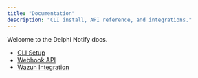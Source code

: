 ```yaml
---
title: "Documentation"
description: "CLI install, API reference, and integrations."
---
```


Welcome to the Delphi Notify docs.

- [CLI Setup](../docs/cli/)
- [Webhook API](../docs/api/)
- [Wazuh Integration](../docs/integrations/wazuh/)